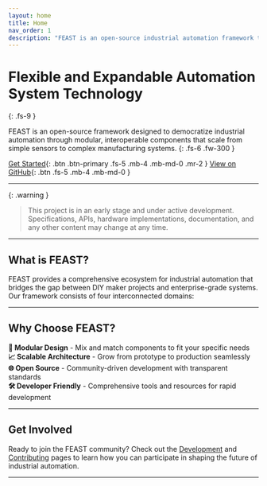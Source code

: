 ```yaml
---
layout: home
title: Home
nav_order: 1
description: "FEAST is an open-source industrial automation framework that combines hardware, firmware, middleware, and software into a unified, scalable system for modern automation needs."
---
```


<!-- DO NOT APPLY AUTO FORMATTING THIS DOCUMENT AS IT RUINS THE JTD ELEMENTS -->

# Flexible and Expandable Automation System Technology
{: .fs-9 }

FEAST is an open-source framework designed to democratize industrial automation through modular, interoperable components that scale from simple sensors to complex manufacturing systems.
{: .fs-6 .fw-300 }

[Get Started](/getting-started/){: .btn .btn-primary .fs-5 .mb-4 .mb-md-0 .mr-2 }
[View on GitHub][FEASTorg Github]{: .btn .fs-5 .mb-4 .mb-md-0 }

---

{: .warning }
> This project is in an early stage and under active development. Specifications, APIs, hardware implementations, documentation, and any other content may change at any time.

---

## What is FEAST?

FEAST provides a comprehensive ecosystem for industrial automation that bridges the gap between DIY maker projects and enterprise-grade systems. Our framework consists of four interconnected domains:

---

## Why Choose FEAST?

**🔧 Modular Design** - Mix and match components to fit your specific needs  
**📈 Scalable Architecture** - Grow from prototype to production seamlessly  
**🌐 Open Source** - Community-driven development with transparent standards  
**🛠️ Developer Friendly** - Comprehensive tools and resources for rapid development

---

## Get Involved

Ready to join the FEAST community? Check out the [Development](/development/) and [Contributing](/contributing/) pages to learn how you can participate in shaping the future of industrial automation.

---

[FEASTorg Github]: https://github.com/FEASTorg
